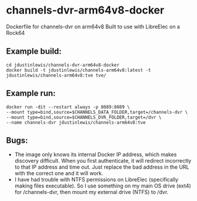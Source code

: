 # channels-dvr-arm64v8-docker
Dockerfile for channels-dvr on arm64v8
Built to use with LibreElec on a Rock64

## Example build:
```
cd jdustinlewis/channels-dvr-arm64v8-docker
docker build -t jdustinlewis/channels-arm64v8:latest -t jdustinlewis/channels-arm64v8:tve tve/
```

## Example run:
```
docker run -dit --restart always -p 8089:8089 \
--mount type=bind,source=$CHANNELS_DATA_FOLDER,target=/channels-dvr \
--mount type=bind,source=$CHANNELS_DVR_FOLDER,target=/dvr \
--name channels-dvr jdustinlewis/channels-arm64v8:tve
```

## Bugs:
* The image only knows its internal Docker IP address, which makes discovery difficult. When you first authenticate, it will redirect incorrectly to that IP address and time out. Just replace the bad address in the URL with the correct one and it will work.
* I have had trouble with NTFS permissions on LibreElec (specifically making files executable). So I use something on my main OS drive (ext4) for /channels-dvr, then mount my external drive (NTFS) to /dvr.
